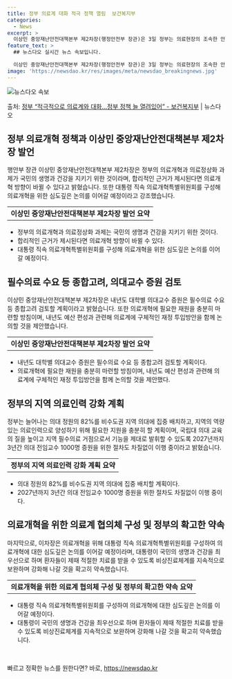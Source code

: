 ```yaml
---
title: 정부 의료계 대화 적극 정책 열림  보건복지부
categories:
  - News
excerpt: >
  이상민 중앙재난안전대책본부 제2차장(행정안전부 장관)은 3일 정부는 의료현장의 조속한 안정을 위해 적극적으로…
feature_text: >
  ## 뉴스다오 실시간 뉴스 속보입니다.

  이상민 중앙재난안전대책본부 제2차장(행정안전부 장관)은 3일 정부는 의료현장의 조속한 안정을 위해 적극적으로…
image: 'https://newsdao.kr/res/images/meta/newsdao_breakingnews.jpg'
---
```


![뉴스다오 속보](https://newsdao.kr/res/images/meta/newsdao_breakingnews.jpg)

<p>출처: <a href="https://newsdao.kr/3499" rel="dofollow">정부 “적극적으로 의료계와 대화…정부 정책 늘 열려있어”  - 보건복지부</a> | 뉴스다오</p>

<h2 data-ke-size="size26">정부 의료개혁 정책과 이상민 중앙재난안전대책본부 제2차장 발언</h2>
<p data-ke-size="size16">행안부 장관 이상민 중앙재난안전대책본부 제2차장은 정부의 의료개혁과 의료정상화 과제가 국민의 생명과 건강을 지키기 위한 것이라며, 합리적인 근거가 제시된다면 의료개혁 방향이 바뀔 수 있다고 밝혔습니다. 또한 대통령 직속 의료개혁특별위원회를 구성해 의료개혁을 위한 심도깊은 논의를 이어갈 예정이라고 강조했습니다.</p>
<table>
  <tr>
    <td style="text-align: center; height: 17px;"><b>이상민 중앙재난안전대책본부 제2차장 발언 요약</b></td>
  </tr>
</table>
<ul>
  <li>정부의 의료개혁과 의료정상화 과제는 국민의 생명과 건강을 지키기 위한 것이다.</li>
  <li>합리적인 근거가 제시된다면 의료개혁 방향이 바뀔 수 있다.</li>
  <li>대통령 직속 의료개혁특별위원회를 구성해 의료개혁을 위한 심도깊은 논의를 이어갈 예정이다.</li>
</ul>

<h2 data-ke-size="size26">필수의료 수요 등 종합고려, 의대교수 증원 검토</h2>
<p data-ke-size="size16">이상민 중앙재난안전대책본부 제2차장은 내년도 대학별 의대교수 증원은 필수의료 수요 등 종합고려 검토할 계획이라고 밝혔습니다. 또한 의료개혁에 필요한 재원을 충분히 마련할 방침이며, 내년도 예산 편성과 관련해 의료계에 구체적인 재정 투입방안을 함께 논의할 것을 제안했습니다.</p>
<table>
  <tr>
    <td style="text-align: center; height: 17px;"><b>이상민 중앙재난안전대책본부 제2차장 발언 요약</b></td>
  </tr>
</table>
<ul>
  <li>내년도 대학별 의대교수 증원은 필수의료 수요 등 종합고려 검토할 계획이다.</li>
  <li>의료개혁에 필요한 재원을 충분히 마련할 방침이며, 내년도 예산 편성과 관련해 의료계에 구체적인 재정 투입방안을 함께 논의할 것을 제안했다.</li>
</ul>

<h2 data-ke-size="size26">정부의 지역 의료인력 강화 계획</h2>
<p data-ke-size="size16">정부는 늘어나는 의대 정원의 82%를 비수도권 지역 의대에 집중 배치하고, 지역의 역량 있는 의료인력으로 양성하기 위해 필요한 지원을 충분히 할 계획이며, 국립대 의대 교육의 질을 높이고 지역 필수의료 거점으로서 기능을 제대로 발휘할 수 있도록 2027년까지 3년간 의대 전임교수 1000명 증원을 위한 절차도 차질없이 이행 중이라고 밝혔습니다.</p>
<table>
  <tr>
    <td style="text-align: center; height: 17px;"><b>정부의 지역 의료인력 강화 계획 요약</b></td>
  </tr>
</table>
<ul>
  <li>의대 정원의 82%를 비수도권 지역 의대에 집중 배치할 계획이다.</li>
  <li>2027년까지 3년간 의대 전임교수 1000명 증원을 위한 절차도 차질없이 이행 중이다.</li>
</ul>

<h2 data-ke-size="size26">의료개혁을 위한 의료계 협의체 구성 및 정부의 확고한 약속</h2>
<p data-ke-size="size16">마지막으로, 이차장은 의료개혁을 위해 대통령 직속 의료개혁특별위원회를 구성하여 의료개혁에 대한 심도깊은 논의를 이어갈 예정이라며, 대통령이 국민의 생명과 건강을 최우선으로 하며 환자들이 제때 적절한 치료를 받을 수 있도록 비상진료체계를 지속적으로 보완하며 강화해 나갈 것을 확고히 약속했습니다.</p>
<table>
  <tr>
    <td style="text-align: center; height: 17px;"><b>의료개혁을 위한 의료계 협의체 구성 및 정부의 확고한 약속 요약</b></td>
  </tr>
</table>
<ul>
  <li>대통령 직속 의료개혁특별위원회를 구성하여 의료개혁에 대한 심도깊은 논의를 이어갈 예정이다.</li>
  <li>대통령이 국민의 생명과 건강을 최우선으로 하며 환자들이 제때 적절한 치료를 받을 수 있도록 비상진료체계를 지속적으로 보완하며 강화해 나갈 것을 확고히 약속했습니다.</li>
</ul>

<p data-ke-size="size16">&nbsp;</p> 

빠르고 정확한 뉴스를 원한다면? 바로, <a href="https://newsdao.kr" rel="dofollow">https://newsdao.kr</a>



